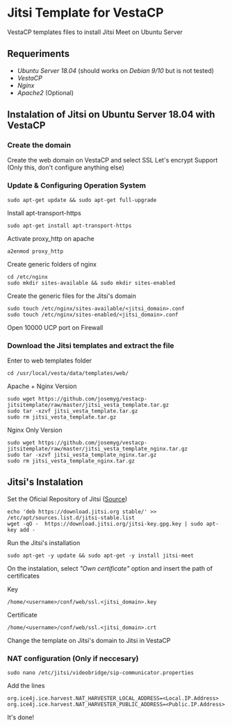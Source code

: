 # Jitsi Template for VestaCP

VestaCP templates files to install Jitsi Meet on Ubuntu Server

## Requeriments

* *Ubuntu Server 18.04* (should works on *Debian 9/10* but is not tested)
* *VestaCP*
* *Nginx*
* *Apache2* (Optional)


## Instalation of Jitsi on Ubuntu Server 18.04 with VestaCP

### Create the domain

Create the web domain on VestaCP and select SSL Let's encrypt Support (Only this, don't configure anything else)

### Update & Configuring Operation System

`sudo apt-get update && sudo apt-get full-upgrade`

Install apt-transport-https

`sudo apt-get install apt-transport-https`

Activate proxy_http on apache

`a2enmod proxy_http`

Create generic folders of nginx

`cd /etc/nginx`  
`sudo mkdir sites-available && sudo mkdir sites-enabled`

Create the generic files for the Jitsi's domain

`sudo touch /etc/nginx/sites-available/<jitsi_domain>.conf`  
`sudo touch /etc/nginx/sites-enabled/<jitsi_domain>.conf`

Open 10000 UCP port on Firewall

### Download the Jitsi templates and extract the file

Enter to web templates folder

`cd /usr/local/vesta/data/templates/web/`

Apache + Nginx Version 

`sudo wget https://github.com/josemyg/vestacp-jitsitemplate/raw/master/jitsi_vesta_template.tar.gz`  
`sudo tar -xzvf jitsi_vesta_template.tar.gz`  
`sudo rm jitsi_vesta_template.tar.gz`

Nginx Only Version

`sudo wget https://github.com/josemyg/vestacp-jitsitemplate/raw/master/jitsi_vesta_template_nginx.tar.gz`  
`sudo tar -xzvf jitsi_vesta_template_nginx.tar.gz`  
`sudo rm jitsi_vesta_template_nginx.tar.gz`

## Jitsi's Instalation

Set the Oficial Repository of Jitsi ([Source](https://github.com/jitsi/jitsi-meet/blob/master/doc/quick-install.md))

`echo 'deb https://download.jitsi.org stable/' >> /etc/apt/sources.list.d/jitsi-stable.list`  
`wget -qO -  https://download.jitsi.org/jitsi-key.gpg.key | sudo apt-key add -`

Run the Jitsi's installation

`sudo apt-get -y update && sudo apt-get -y install jitsi-meet`

On the instalation, select *"Own certificate"* option and insert the path of certificates

Key

`/home/<username>/conf/web/ssl.<jitsi_domain>.key`

Certificate

`/home/<username>/conf/web/ssl.<jitsi_domain>.crt`

Change the template on Jitsi's domain to Jitsi in VestaCP

### NAT configuration (Only if neccesary)

`sudo nano /etc/jitsi/videobridge/sip-communicator.properties`

Add the lines

`org.ice4j.ice.harvest.NAT_HARVESTER_LOCAL_ADDRESS=<Local.IP.Address>`  
`org.ice4j.ice.harvest.NAT_HARVESTER_PUBLIC_ADDRESS=<Public.IP.Address>`

It's done!